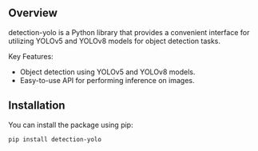 ## Overview

detection-yolo is a Python library that provides a convenient interface for utilizing YOLOv5 and YOLOv8 models for object detection tasks.

Key Features:

- Object detection using YOLOv5 and YOLOv8 models.
- Easy-to-use API for performing inference on images.

## Installation

You can install the package using pip:

```bash
pip install detection-yolo
